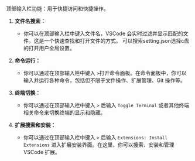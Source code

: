 顶部输入栏功能：用于快捷访问和快捷操作。

1. **文件名搜索：**

   * 你可以在顶部输入栏中键入文件名，VSCode 会实时过滤并显示匹配的文件。这是一个快速查找和打开文件的方式。
    可以搜索setting.json选择c盘的打开用户全局设置。
2. **命令运行：**
   * 你可以通过在顶部输入栏中键入 `>`打开命令面板。在命令面板中，你可以输入并运行各种命令，包括但不限于文件操作、扩展管理、Git 操作等。

3. **终端切换：**

   * 你可以通过在顶部输入栏中键入 `>` 后输入 `Toggle Terminal` 或者其他终端相关命令来切换终端的显示和隐藏。

4. **扩展搜索和安装：**

   * 你可以通过在顶部输入栏中键入 `>` 后输入 `Extensions: Install Extensions` 进入扩展安装界面。在这里，你可以搜索、安装和管理 VSCode 扩展。

